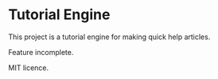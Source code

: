 # Tutorial Engine

This project is a tutorial engine for making quick help articles.

Feature incomplete.

MIT licence.